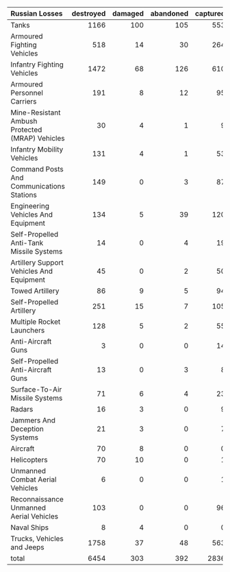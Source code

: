 | Russian Losses                                   |   destroyed |   damaged |   abandoned |   captured |   total |
|:-------------------------------------------------|------------:|----------:|------------:|-----------:|--------:|
| Tanks                                            |        1166 |       100 |         105 |        553 |    1924 |
| Armoured Fighting Vehicles                       |         518 |        14 |          30 |        264 |     826 |
| Infantry Fighting Vehicles                       |        1472 |        68 |         126 |        610 |    2276 |
| Armoured Personnel Carriers                      |         191 |         8 |          12 |         95 |     306 |
| Mine-Resistant Ambush Protected  (MRAP) Vehicles |          30 |         4 |           1 |          9 |      44 |
| Infantry Mobility Vehicles                       |         131 |         4 |           1 |         53 |     189 |
| Command Posts And Communications Stations        |         149 |         0 |           3 |         87 |     239 |
| Engineering Vehicles And Equipment               |         134 |         5 |          39 |        120 |     298 |
| Self-Propelled Anti-Tank Missile Systems         |          14 |         0 |           4 |         19 |      37 |
| Artillery Support Vehicles And Equipment         |          45 |         0 |           2 |         50 |      97 |
| Towed Artillery                                  |          86 |         9 |           5 |         94 |     194 |
| Self-Propelled Artillery                         |         251 |        15 |           7 |        105 |     378 |
| Multiple Rocket Launchers                        |         128 |         5 |           2 |         55 |     190 |
| Anti-Aircraft Guns                               |           3 |         0 |           0 |         14 |      17 |
| Self-Propelled Anti-Aircraft Guns                |          13 |         0 |           3 |          8 |      24 |
| Surface-To-Air Missile Systems                   |          71 |         6 |           4 |         23 |     104 |
| Radars                                           |          16 |         3 |           0 |          9 |      28 |
| Jammers And Deception Systems                    |          21 |         3 |           0 |          7 |      31 |
| Aircraft                                         |          70 |         8 |           0 |          0 |      78 |
| Helicopters                                      |          70 |        10 |           0 |          1 |      81 |
| Unmanned Combat Aerial Vehicles                  |           6 |         0 |           0 |          1 |       7 |
| Reconnaissance Unmanned Aerial Vehicles          |         103 |         0 |           0 |         96 |     199 |
| Naval Ships                                      |           8 |         4 |           0 |          0 |      12 |
| Trucks, Vehicles and Jeeps                       |        1758 |        37 |          48 |        563 |    2406 |
| total                                            |        6454 |       303 |         392 |       2836 |    9985 |